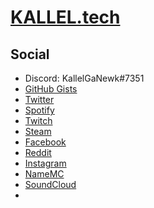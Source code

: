 # [KALLEL.tech](https://kallel.tech/)

## Social

- Discord: KallelGaNewk#7351
- [GitHub Gists](https://gist.github.com/KallelGaNewk)
- [Twitter](https://twitter.com/KallelGaNewk_)
- [Spotify](https://open.spotify.com/user/kallelgn)
- [Twitch](https://www.twitch.tv/kallelganewk_)
- [Steam](https://steamcommunity.com/id/yuukifurry/)
- [Facebook](https://www.facebook.com/yuukifur/)
- [Reddit](https://www.reddit.com/u/KallelGaNewk)
- [Instagram](https://www.instagram.com/kallelganewk/)
- [NameMC](https://pt.namemc.com/profile/KallelGaNewk)
- [SoundCloud](https://soundcloud.com/kallelganewk)
- 
